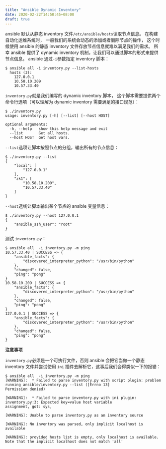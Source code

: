 ```yaml
---
title: "Ansible Dynamic Inventory"
date: 2020-02-22T14:50:45+08:00
draft: true
---
```


ansible 默认从静态 inventory 文件`/etc/ansible/hosts`读取节点信息。
在构建自动化运维系统时，
一般我们的系统会动态的添加或者删除节点的操作，
这个时候使用 ansible 的静态 inventory 文件存放节点信息就难以满足我们的需求。
所幸 ansible 提供了 dynamic inventory 机制，让我们可以通过脚本的形式来提供节点信息。
ansible 通过`-i`参数指定 inventory 脚本：

```shell
$ ansible all -i inventory.py --list-hosts
  hosts (3):
    127.0.0.1
    10.58.10.209
    10.57.33.40
```

`inventory.py`就是我们编写的 dynamic inventory 脚本，
这个脚本需要提供两个命令行选项（可以理解为 dynamic inventory 需要满足的接口规范）：

```shell
$ ./inventory.py
usage: inventory.py [-h] [--list] [--host HOST]

optional arguments:
  -h, --help   show this help message and exit
  --list       Get all hosts.
  --host HOST  Get host vars.
```

`--list`选项让脚本按照节点的分组，输出所有的节点信息：

```shell
$ ./inventory.py --list
{
    "local": [
        "127.0.0.1"
    ],
    "zk1": [
        "10.58.10.209",
        "10.57.33.40"
    ]
}
```

`--host`选线让脚本输出某个节点的 ansible 变量信息：

```shell
$ ./inventory.py --host 127.0.0.1
{
    "ansible_ssh_user": "root"
}
```
测试 `inventory.py`：

```shell
$ ansible all  -i inventory.py -m ping
10.57.33.40 | SUCCESS => {
    "ansible_facts": {
        "discovered_interpreter_python": "/usr/bin/python"
    },
    "changed": false,
    "ping": "pong"
}
10.58.10.209 | SUCCESS => {
    "ansible_facts": {
        "discovered_interpreter_python": "/usr/bin/python"
    },
    "changed": false,
    "ping": "pong"
}
127.0.0.1 | SUCCESS => {
    "ansible_facts": {
        "discovered_interpreter_python": "/usr/bin/python"
    },
    "changed": false,
    "ping": "pong"
}
```

**注意事项**

`inventory.py`必须是一个可执行文件，否则 ansible 会把它当做一个静态 inventory 文件并尝试使用 `ini` 插件去解析它，这事后我们会得类似一下的报错：

```shell
$ ansible all  -i inventory.py -m ping
[WARNING]:  * Failed to parse inventory.py with script plugin: problem running ansible/inventory.py --list ([Errno 13]
Permission denied)

[WARNING]:  * Failed to parse inventory.py with ini plugin: inventory.py:3: Expected key=value host variable
assignment, got: sys,

[WARNING]: Unable to parse inventory.py as an inventory source

[WARNING]: No inventory was parsed, only implicit localhost is available

[WARNING]: provided hosts list is empty, only localhost is available. Note that the implicit localhost does not match 'all'
```
